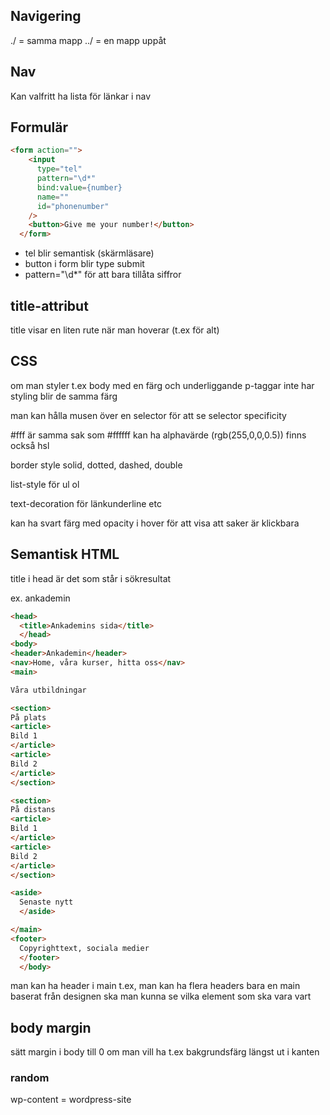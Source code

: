 ## Navigering

./ = samma mapp
../ = en mapp uppåt

## Nav

Kan valfritt ha lista för länkar i nav

## Formulär

```html
<form action="">
    <input
      type="tel"
      pattern="\d*"
      bind:value={number}
      name=""
      id="phonenumber"
    />
    <button>Give me your number!</button>
  </form>
```

- tel blir semantisk (skärmläsare)
- button i form blir type submit
- pattern="\d*" för att bara tillåta siffror

## title-attribut

title visar en liten rute när man hoverar (t.ex för alt)

## CSS

om man styler t.ex body med en färg och underliggande p-taggar inte har styling blir de samma färg

man kan hålla musen över en selector för att se selector specificity

#fff är samma sak som #ffffff
kan ha alphavärde (rgb(255,0,0,0.5))
finns också hsl 

border style solid, dotted, dashed, double

list-style för ul ol

text-decoration för länkunderline etc

kan ha svart färg med opacity i hover för att visa att saker är klickbara 

## Semantisk HTML

title i head är det som står i sökresultat

ex. ankademin

```html
<head>
  <title>Ankademins sida</title>
  </head>
<body>
<header>Ankademin</header>
<nav>Home, våra kurser, hitta oss</nav>
<main>

Våra utbildningar

<section>
På plats
<article>
Bild 1
</article>
<article>
Bild 2
</article>
</section>

<section>
På distans
<article>
Bild 1
</article>
<article>
Bild 2
</article>
</section>

<aside>
  Senaste nytt
  </aside>

</main>
<footer>
  Copyrighttext, sociala medier
  </footer>
  </body>
```

man kan ha header i main t.ex, man kan ha flera headers
bara en main
baserat från designen ska man kunna se vilka element som ska vara vart


## body margin

sätt margin i body till 0 om man vill ha t.ex bakgrundsfärg längst ut i kanten

### random

wp-content = wordpress-site
